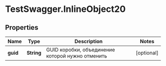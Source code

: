 # TestSwagger.InlineObject20

## Properties

Name | Type | Description | Notes
------------ | ------------- | ------------- | -------------
**guid** | **String** | GUID коробки, объединение которой нужно отменить | [optional] 


